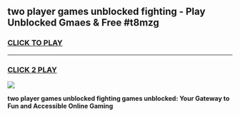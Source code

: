 
## two player games unblocked fighting - Play Unblocked Gmaes & Free #t8mzg
<h3>
<a href="https://news.freeplayer.one?title=two_player_games_unblocked_fighting&ref=03M">CLICK TO PLAY</a></h3>
<hr>

<h3>
<a href="https://news.freeplayer.one?title=two_player_games_unblocked_fighting&ref=03M">CLICK 2 PLAY</a>
  
</h3>

<a href="https://news.freeplayer.one?title=two_player_games_unblocked_fighting&ref=03M"><img src="https://clearcache.store/games.png"></a>


**two player games unblocked fighting games unblocked: Your Gateway to Fun and Accessible Online Gaming**

